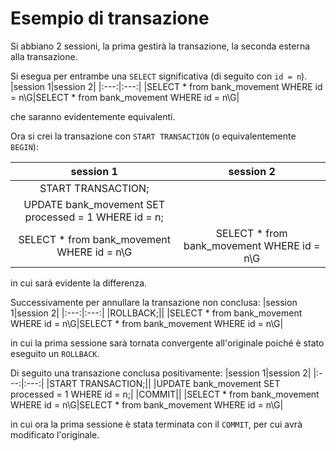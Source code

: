 # Esempio di transazione

Si abbiano 2 sessioni, la prima gestirà la transazione, la seconda esterna alla transazione.


Si esegua per entrambe una `SELECT` significativa (di seguito con `id = n`).
|session 1|session 2|
|:---:|:---:|
|SELECT * from bank_movement WHERE id = n\G|SELECT * from bank_movement WHERE id = n\G|

che saranno evidentemente equivalenti.

Ora si crei la transazione con `START TRANSACTION` (o equivalentemente `BEGIN`):

|session 1|session 2|
|:---:|:---:|
|START TRANSACTION;||
|UPDATE bank_movement SET processed = 1 WHERE id = n;|
|SELECT * from bank_movement WHERE id = n\G|SELECT * from bank_movement WHERE id = n\G|

in cui sarà evidente la differenza.

Successivamente per annullare la transazione non conclusa:
|session 1|session 2|
|:---:|:---:|
|ROLLBACK;||
|SELECT * from bank_movement WHERE id = n\G|SELECT * from bank_movement WHERE id = n\G|

in cui la prima sessione sarà tornata convergente all'originale poiché è stato eseguito un  `ROLLBACK`.

Di seguito una transazione conclusa positivamente:
|session 1|session 2|
|:---:|:---:|
|START TRANSACTION;||
|UPDATE bank_movement SET processed = 1 WHERE id = n;|
|COMMIT||
|SELECT * from bank_movement WHERE id = n\G|SELECT * from bank_movement WHERE id = n\G|

in cui ora la prima sessione è stata terminata con il `COMMIT`, per cui avrà modificato l'originale.
